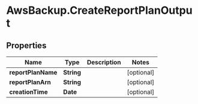 # AwsBackup.CreateReportPlanOutput

## Properties

Name | Type | Description | Notes
------------ | ------------- | ------------- | -------------
**reportPlanName** | **String** |  | [optional] 
**reportPlanArn** | **String** |  | [optional] 
**creationTime** | **Date** |  | [optional] 


